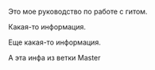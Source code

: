 Это мое руководство по работе с гитом.

Какая-то  информация.

Еще какая-то информация.

А эта инфа из ветки Master